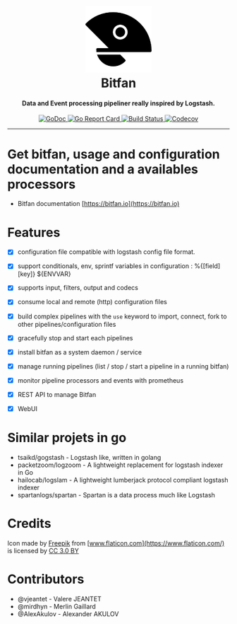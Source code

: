 <h1 align="center">
  <a href="https://bitfan.io"><img src="docs/static/open-fan-black-medium.png" height="150px" alt="Bitfan"></a>
  <br>
  Bitfan
</h1>

<h4 align="center">Data and Event processing pipeliner really inspired by Logstash.</h4>

<p align="center">
	<a href="https://godoc.org/github.com/vjeantet/bitfan">
		<img src="https://godoc.org/github.com/vjeantet/bitfan?status.svg" alt="GoDoc" style="max-width:100%;">
	</a>
    <a href="https://goreportcard.com/report/github.com/vjeantet/bitfan">
    	<img src="https://goreportcard.com/badge/github.com/vjeantet/bitfan" alt="Go Report Card" style="max-width:100%;">
    </a>
    <a href="https://travis-ci.org/vjeantet/bitfan">
    	<img src="https://travis-ci.org/vjeantet/bitfan.svg?branch=master" alt="Build Status" style="max-width:100%;">
    </a>
    <a href="https://codecov.io/gh/vjeantet/bitfan">
        <img src="https://codecov.io/gh/vjeantet/bitfan/branch/master/graph/badge.svg" alt="Codecov" />
    </a>
</p>

---

# Get bitfan, usage and configuration documentation and a availables processors 

 * Bitfan documentation [https://bitfan.io](https://bitfan.io)


# Features
- [x] configuration file compatible with logstash config file format.
- [x] support conditionals, env, sprintf variables in configuration  : %{[field][key]} ${ENVVAR}
- [x] supports input, filters, output and codecs
- [x] consume local and remote (http) configuration files
- [x] build complex pipelines with the `use` keyword to import, connect, fork to other pipelines/configuration files
- [x] gracefully stop and start each pipelines
- [x] install bitfan as a system daemon / service
- [x] manage running pipelines (list / stop / start a pipeline in a running bitfan)
- [x] monitor pipeline processors and events with prometheus
- [x] REST API to manage Bitfan
- [x] WebUI




# Similar projets in go

* tsaikd/gogstash - Logstash like, written in golang
* packetzoom/logzoom - A lightweight replacement for logstash indexer in Go
* hailocab/logslam - A lightweight lumberjack protocol compliant logstash indexer
* spartanlogs/spartan - Spartan is a data process much like Logstash

# Credits
Icon made by [Freepik](http://www.freepik.com) from [www.flaticon.com](https://www.flaticon.com/) is licensed by [CC 3.0 BY](http://creativecommons.org/licenses/by/3.0/)

# Contributors
* @vjeantet - Valere JEANTET
* @mirdhyn - Merlin Gaillard
* @AlexAkulov - Alexander AKULOV
